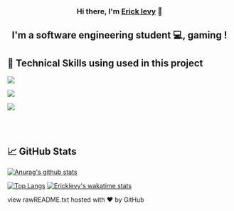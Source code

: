 
<p align="center">
  <a  target="_blank" rel="noreferrer"></a>
</p>

<h3 align="center">
Hi there, I'm <a href="https://github.com/Ericklevy" target="_blank" rel="noreferrer">Erick levy</a> 👋
</h3>

<h2 align="center">
I'm a software engineering student 💻, gaming !
</h2> 






 

## 💼 Technical Skills using used in this project


![](https://img.shields.io/badge/Code-JavaScript-informational?style=flat&logo=JavaScript&color=F7DF1E)

![](https://img.shields.io/badge/Code-HTML5-informational?style=flat&logo=HTML5&color=E34F26)

![](https://img.shields.io/badge/Code-Java-informational?style=flat&logo=JavaScript&color=F7DF1E)

</br>




</br>



## 📈 GitHub Stats 

[![Anurag's github stats](https://github-readme-stats.vercel.app/api?username=Ericklevy)](https://github.com/Ericklevy)

[![Top Langs](https://github-readme-stats.vercel.app/api/top-langs/?username=Ericklevy&layout=compact)](https://github.com/Ericklevy)
[![Ericklevy's wakatime stats](https://github-readme-stats.vercel.app/api/wakatime?username=Ericklevy)](https://github.com/Ericklevy)


view rawREADME.txt hosted with ❤ by GitHub
